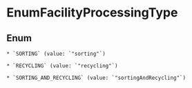 
# EnumFacilityProcessingType

## Enum


    * `SORTING` (value: `"sorting"`)

    * `RECYCLING` (value: `"recycling"`)

    * `SORTING_AND_RECYCLING` (value: `"sortingAndRecycling"`)



